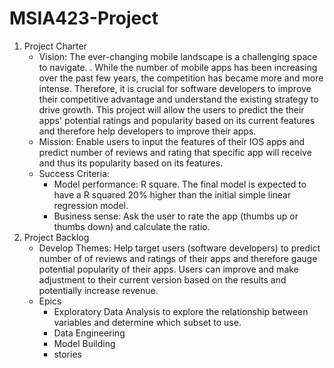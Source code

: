 # MSIA423-Project

 1. Project Charter
	 - Vision: The ever-changing mobile landscape is a challenging space to navigate. . While the number of mobile apps has been increasing over the past few years, the competition has became more and more intense. Therefore, it is crucial for software developers to improve their competitive advantage and understand the existing strategy to drive growth. This project will allow the users to predict the their apps' potential ratings and popularity based on its current features and therefore help developers to improve their apps.
	 - Mission: Enable users to input the features of their IOS apps and predict number of reviews and rating that specific app will receive and thus its popularity based on its features. 
	 - Success Criteria: 
		 - Model performance: R square. The final model is expected to have a R squared 20% higher than the initial simple linear regression model.
		 - Business sense: Ask the user to rate the app (thumbs up or thumbs down) and calculate the ratio. 
 2. Project Backlog
	 - Develop Themes: Help target users (software developers) to predict number of of reviews and ratings of their apps and therefore gauge potential popularity of their apps. Users can improve and make adjustment to their current version based on the results and potentially increase revenue. 
	 - Epics
		 - Exploratory Data Analysis to explore the relationship between variables and determine which subset to use.
		 - Data Engineering 
		 - Model Building 
		 - stories 

<!--stackedit_data:
eyJoaXN0b3J5IjpbLTE2NTQ0MzM3NDEsLTgxOTg2MDE0Nyw0ND
gzOTM3NTgsMTk1OTU0NjQ5OSwxNjg0NzY3MDEyLDE5OTQxMjAw
MCw5NzgwOTY0ODJdfQ==
-->
